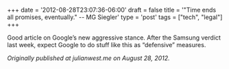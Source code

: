 +++
date = '2012-08-28T23:07:36-06:00'
draft = false
title = '&quot;Time ends all promises, eventually.&quot; -- MG Siegler'
type = 'post'
tags = ["tech", "legal"]
+++


Good article on Google’s new aggressive stance. After the Samsung verdict last week, expect Google to do stuff like this as “defensive” measures.<br />


<i>Originally published at julianwest.me on August 28, 2012.</i>